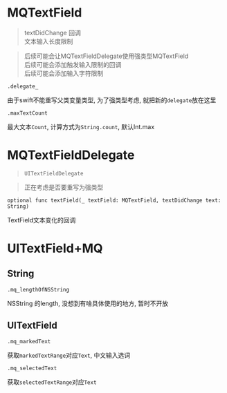 # MQTextField

> textDidChange 回调  
> 文本输入长度限制

> 后续可能会让MQTextFieldDelegate使用强类型MQTextField  
> 后续可能会添加触发输入限制的回调  
> 后续可能会添加输入字符限制

```
.delegate_
```

由于swift不能重写父类变量类型, 为了强类型考虑, 就把新的`delegate`放在这里

```
.maxTextCount
```

最大文本`Count`, 计算方式为`String.count`, 默认Int.max

# MQTextFieldDelegate

> `UITextFieldDelegate`

> 正在考虑是否要重写为强类型

```
optional func textField(_ textField: MQTextField, textDidChange text: String)
```

TextField文本变化的回调

# UITextField+MQ

## String

```
.mq_lengthOfNSString
```

NSString 的length, 没想到有啥具体使用的地方, 暂时不开放

## UITextField

```
.mq_markedText
```

获取`markedTextRange`对应`Text`, 中文输入选词

```
.mq_selectedText
```

获取`selectedTextRange`对应`Text`
